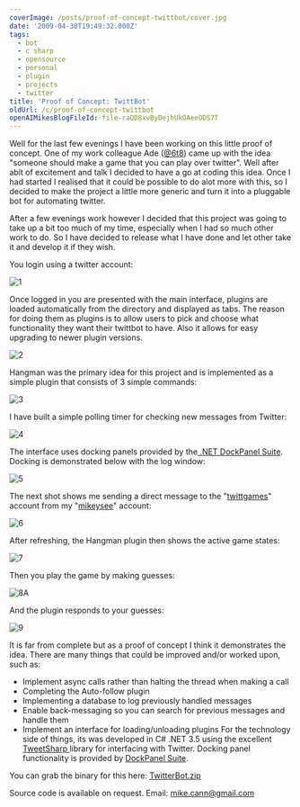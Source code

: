 ```yaml
---
coverImage: /posts/proof-of-concept-twittbot/cover.jpg
date: '2009-04-30T19:49:32.000Z'
tags:
  - bot
  - c sharp
  - opensource
  - personal
  - plugin
  - projects
  - twitter
title: 'Proof of Concept: TwittBot'
oldUrl: /c/proof-of-concept-twittbot
openAIMikesBlogFileId: file-raQD8xvByDejhUkOAeeODS7T
---
```


Well for the last few evenings I have been working on this little proof of concept. One of my work colleague Ade ([@6t8](https://twitter.com/6t8)) came up with the idea "someone should make a game that you can play over twitter". Well after abit of excitement and talk I decided to have a go at coding this idea. Once I had started I realised that it could be possible to do alot more with this, so I decided to make the project a little more generic and turn it into a pluggable bot for automating twitter.

<!-- more -->

After a few evenings work however I decided that this project was going to take up a bit too much of my time, especially when I had so much other work to do. So I have decided to release what I have done and let other take it and develop it if they wish.

You login using a twitter account:

![1](/wp-content/uploads/2009/04/1.gif "1")

<!--more-->Once logged in you are presented with the main interface, plugins are loaded automatically from the directory and displayed as tabs. The reason for doing them as plugins is to allow users to pick and choose what functionality they want their twittbot to have. Also it allows for easy upgrading to newer plugin versions.

![2](/wp-content/uploads/2009/04/2.gif "2")

Hangman was the primary idea for this project and is implemented as a simple plugin that consists of 3 simple commands:

![3](/wp-content/uploads/2009/04/3.gif "3")

I have built a simple polling timer for checking new messages from Twitter:

![4](/wp-content/uploads/2009/04/4.gif "4")

The interface uses docking panels provided by the[ .NET DockPanel Suite](https://sourceforge.net/projects/dockpanelsuite/). Docking is demonstrated below with the log window:

![5](/wp-content/uploads/2009/04/5.gif "5")

The next shot shows me sending a direct message to the "[twittgames](https://www.twitter.com/twittgames)" account from my "[mikeysee](https://www.twitter.com/mikeysee)" account:

![6](/wp-content/uploads/2009/04/6.gif "6")

After refreshing, the Hangman plugin then shows the active game states:

![7](/wp-content/uploads/2009/04/7.gif "7")

Then you play the game by making guesses:

![8](/wp-content/uploads/2009/04/8.gif "8")A

And the plugin responds to your guesses:

![9](/wp-content/uploads/2009/04/9.gif "9")

It is far from complete but as a proof of concept I think it demonstrates the idea. There are many things that could be improved and/or worked upon, such as:

- Implement async calls rather than halting the thread when making a call
- Completing the Auto-follow plugin
- Implementing a database to log previously handled messages
- Enable back-messaging so you can search for previous messages and handle them
- Implement an interface for loading/unloading plugins
  For the technology side of things, its was developed in C# .NET 3.5 using the excellent [TweetSharp ](https://code.google.com/p/tweetsharp/)library for interfacing with Twitter. Docking panel functionality is provided by [DockPanel Suite](https://sourceforge.net/projects/dockpanelsuite/).

You can grab the binary for this here: [TwitterBot.zip](Files/TwitterBot.zip)

Source code is available on request. Email: mike.cann@gmail.com
